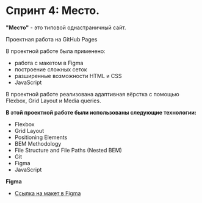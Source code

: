 #  Спринт 4: Место.

**"Место"** - это типовой однастраничный сайт. 

Проектная работа на GitHub Pages 

В проектной работе была применено:
* работа с макетом в Figma
* построение сложных сеток
* разширенные возможности HTML и CSS
* JavaScript

В проектной работе реализована адаптивная вёрстка с помощью Flexbox, Grid Layout и Media queries.

**В этой проектной работе были использованы следующие технологии:**
* Flexbox 
* Grid Layout 
* Positioning Elements 
* BEM Methodology 
* File Structure and File Paths (Nested BEM) 
* Git 
* Figma 
* JavaScript


**Figma**

* [Ссылка на макет в Figma](https://www.figma.com/file/2cn9N9jSkmxD84oJik7xL7/JavaScript.-Sprint-4?node-id=0%3A1)
